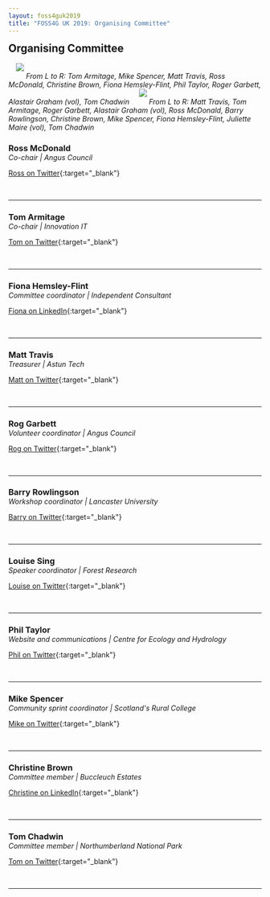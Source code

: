 ```yaml
---
layout: foss4guk2019
title: "FOSS4G UK 2019: Organising Committee"
---
```

<h2 style="margin-top:0;">Organising Committee</h2>

<img src="images/IMG_20190920_140535.jpg" style="float:centre; padding-left:15px; padding-bottom:15px;"/>
<em>From L to R: Tom Armitage, Mike Spencer, Matt Travis, Ross McDonald, Christine Brown, Fiona Hemsley-Flint, Phil Taylor, Roger Garbett, Alastair Graham (vol), Tom Chadwin</em>

<img src="images/loc1.jpg" style="float:centre; padding-left:15px; padding-bottom:15px;"/>
<em>From L to R: Matt Travis, Tom Armitage, Roger Garbett, Alastair Graham (vol), Ross McDonald, Barry Rowlingson, Christine Brown, Mike Spencer, Fiona Hemsley-Flint, Juliette Maire (vol), Tom Chadwin</em>

<br>

<h3 style="margin-bottom:0; padding-bottom:0;">Ross McDonald</h3>
<em>Co-chair | Angus Council</em>

[Ross on Twitter](https://twitter.com/mixedbredie "Twitter"){:target="_blank"}

<br>
<hr/>


<h3 style="margin-bottom:0; padding-bottom:0;">Tom Armitage</h3>
<em>Co-chair | Innovation IT</em>

[Tom on Twitter](https://twitter.com/MapNav_Tom "Twitter"){:target="_blank"}

<br>
<hr/>


<h3 style="margin-bottom:0; padding-bottom:0;">Fiona Hemsley-Flint</h3>
<em>Committee coordinator | Independent Consultant</em>

[Fiona on LinkedIn](https://www.linkedin.com/in/fiona-hemsley-flint-225b6616/ "LinkedIn"){:target="_blank"}

<br>
<hr/>


<h3 style="margin-bottom:0; padding-bottom:0;">Matt Travis</h3>
<em>Treasurer | Astun Tech</em>

[Matt on Twitter](https://twitter.com/Yakus "Twitter"){:target="_blank"}

<br>
<hr/>


<h3 style="margin-bottom:0; padding-bottom:0;">Rog Garbett</h3>
<em>Volunteer coordinator | Angus Council</em>

[Rog on Twitter](https://twitter.com/reagarbett "Twitter"){:target="_blank"}

<br>
<hr/>


<h3 style="margin-bottom:0; padding-bottom:0;">Barry Rowlingson</h3>
<em>Workshop coordinator | Lancaster University</em>

[Barry on Twitter](https://twitter.com/geospacedman "Twitter"){:target="_blank"}

<br>
<hr/>


<h3 style="margin-bottom:0; padding-bottom:0;">Louise Sing</h3>
<em>Speaker coordinator | Forest Research</em>

[Louise on Twitter](https://twitter.com/sing_louise "Twitter"){:target="_blank"}

<br>
<hr/>


<h3 style="margin-bottom:0; padding-bottom:0;">Phil Taylor</h3>
<em>Website and communications | Centre for Ecology and Hydrology</em>

[Phil on Twitter](https://twitter.com/ScienceAndMaps "Twitter"){:target="_blank"}

<br>
<hr/>


<h3 style="margin-bottom:0; padding-bottom:0;">Mike Spencer</h3>
<em>Community sprint coordinator | Scotland's Rural College</em>

[Mike on Twitter](https://twitter.com/mikerspencer "Twitter"){:target="_blank"}

<br>
<hr/>


<h3 style="margin-bottom:0; padding-bottom:0;">Christine Brown</h3>
<em>Committee member | Buccleuch Estates</em>

[Christine on LinkedIn](https://www.linkedin.com/in/christine-brown-1a0b5a9 "LinkedIn"){:target="_blank"}

<br>
<hr/>


<h3 style="margin-bottom:0; padding-bottom:0;">Tom Chadwin</h3>
<em>Committee member | Northumberland National Park</em>

[Tom on Twitter](https://twitter.com/tomchadwin "Twitter"){:target="_blank"}

<br>
<hr/>
